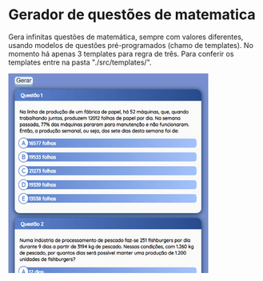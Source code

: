 <h1>Gerador de questões de matematica</h1>
<p>Gera infinitas questões de matemática, sempre com valores diferentes, usando modelos de questões pré-programados (chamo de templates). No momento há apenas 3 templates para regra de três. Para conferir os templates entre na pasta "./src/templates/".</p>
<img src="https://github.com/LeonardoDaLuz/MQG-Gerador-de-Questoes-De-Matematica/blob/main/demonstracao/GifDemonstracaoGeracaoDeQuestoes.gif?raw=true" width="400" height="400" />